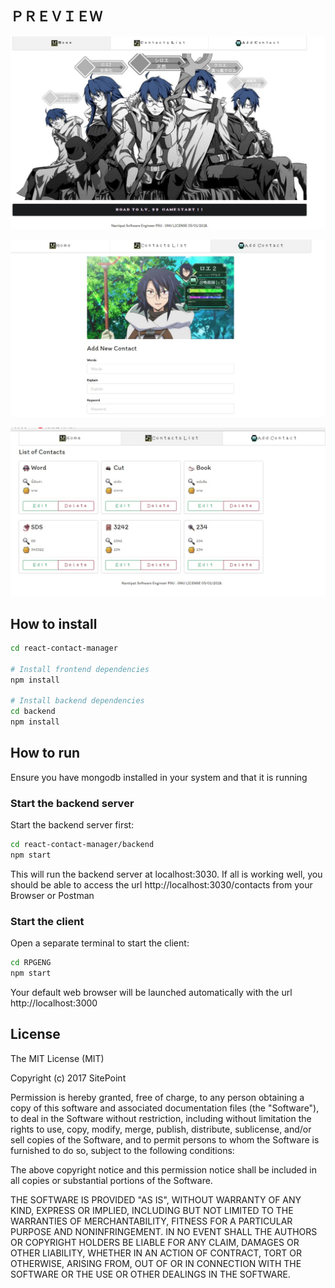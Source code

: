 ## ﻿ＰＲＥＶＩＥＷ

![Alt text](/preview/pre1.jpg)

![Alt text](/preview/pre2.jpg)

![Alt text](/preview/pre3.jpg)


##  How to install

```bash
cd react-contact-manager

# Install frontend dependencies
npm install

# Install backend dependencies
cd backend
npm install
```


## How to run
Ensure you have mongodb installed in your system and that it is running

### Start the backend server
Start the backend server first:

```bash
cd react-contact-manager/backend
npm start
```
This will run the backend server at localhost:3030. If all is working well, you should be able to access the url http://localhost:3030/contacts from your Browser or Postman

### Start the client
Open a separate terminal to start the client:

```bash
cd RPGENG
npm start
```

Your default web browser will be launched automatically with the url http://localhost:3000

## License

The MIT License (MIT)

Copyright (c) 2017 SitePoint

Permission is hereby granted, free of charge, to any person obtaining a copy of this software and associated documentation files (the "Software"), to deal in the Software without restriction, including without limitation the rights to use, copy, modify, merge, publish, distribute, sublicense, and/or sell copies of the Software, and to permit persons to whom the Software is furnished to do so, subject to the following conditions:

The above copyright notice and this permission notice shall be included in all copies or substantial portions of the Software.

THE SOFTWARE IS PROVIDED "AS IS", WITHOUT WARRANTY OF ANY KIND, EXPRESS OR IMPLIED, INCLUDING BUT NOT LIMITED TO THE WARRANTIES OF MERCHANTABILITY, FITNESS FOR A PARTICULAR PURPOSE AND NONINFRINGEMENT. IN NO EVENT SHALL THE AUTHORS OR COPYRIGHT HOLDERS BE LIABLE FOR ANY CLAIM, DAMAGES OR OTHER LIABILITY, WHETHER IN AN ACTION OF CONTRACT, TORT OR OTHERWISE, ARISING FROM, OUT OF OR IN CONNECTION WITH THE SOFTWARE OR THE USE OR OTHER DEALINGS IN THE SOFTWARE.
